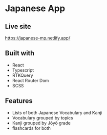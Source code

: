 # Japanese App  
## Live site
https://japanese-mp.netlify.app/

## Built with
- React
- Typescript
- RTKQuery
- React Router Dom
- SCSS

## Features
- Lists of both Japanese Vocabulary and Kanji
- Vocabulary grouped by topics
- Kanji grouped by Jōyō grade
- flashcards for both
